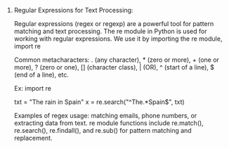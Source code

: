 1. Regular Expressions for Text Processing:

    Regular expressions (regex or regexp) are a powerful tool for pattern matching and text processing. The re module in Python is used for working with regular expressions. 
    We use it by importing the re module, import re

    Common metacharacters: . (any character), * (zero or more), + (one or more), ? (zero or one), [] (character class), | (OR), ^ (start of a line), $ (end of a line), etc.

    Ex: 
    import re
    
    txt = "The rain in Spain"
    x = re.search("^The.*Spain$", txt)

    Examples of regex usage: matching emails, phone numbers, or extracting data from text.
    re module functions include re.match(), re.search(), re.findall(), and re.sub() for pattern matching and replacement.
